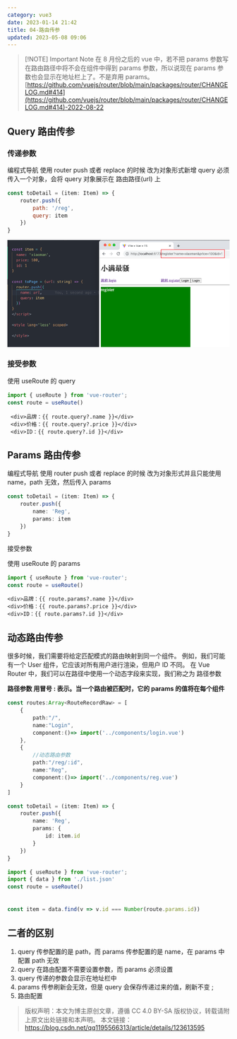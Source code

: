 ```yaml
---
category: vue3
date: 2023-01-14 21:42
title: 04-路由传参
updated: 2023-05-08 09:06
---
```


> [!NOTE] Important Note
> 在 8 月份之后的 vue 中，若不把 params 参数写在路由路径中将不会在组件中得到 params 参数，所以说现在 params 参数也会显示在地址栏上了。不是弃用 params。  
> [https://github.com/vuejs/router/blob/main/packages/router/CHANGELOG.md#414](https://github.com/vuejs/router/blob/main/packages/router/CHANGELOG.md#414)-2022-08-22

## Query 路由传参

### 传递参数

编程式导航 使用 router push 或者 replace 的时候 改为对象形式新增 query 必须传入一个对象，会将 query 对象展示在 路由路径(url) 上

```js
const toDetail = (item: Item) => {
    router.push({
        path: '/reg',
        query: item
    })
}
```

![](./_images/image-2023-01-15_14-45-56-066-04-路由传参.png)

### 接受参数

使用 useRoute 的 query

```js
import { useRoute } from 'vue-router';
const route = useRoute()
```

```vue
 <div>品牌：{{ route.query?.name }}</div>
 <div>价格：{{ route.query?.price }}</div>
 <div>ID：{{ route.query?.id }}</div>
```

## Params 路由传参

编程式导航 使用 router push 或者 replace 的时候 改为对象形式并且只能使用 name，path 无效，然后传入 params

```ts
const toDetail = (item: Item) => {
    router.push({
        name: 'Reg',
        params: item
    })
}
```

接受参数

使用 useRoute 的 params

```js
import { useRoute } from 'vue-router';
const route = useRoute()
```

```vue
<div>品牌：{{ route.params?.name }}</div>
<div>价格：{{ route.params?.price }}</div>
<div>ID：{{ route.params?.id }}</div>
```

## 动态路由传参

很多时候，我们需要将给定匹配模式的路由映射到同一个组件。
例如，我们可能有一个 User 组件，它应该对所有用户进行渲染，但用户 ID 不同。
在 Vue Router 中，我们可以在路径中使用一个动态字段来实现，我们称之为 路径参数

**路径参数 用冒号 : 表示。当一个路由被匹配时，它的 params 的值将在每个组件**

```ts
const routes:Array<RouteRecordRaw> = [
    {
        path:"/",
        name:"Login",
        component:()=> import('../components/login.vue')
    },
    {
        //动态路由参数
        path:"/reg/:id",
        name:"Reg",
        component:()=> import('../components/reg.vue')
    }
]
```

```ts
const toDetail = (item: Item) => {
    router.push({
        name: 'Reg',
        params: {
            id: item.id
        }
    })
}
```

```js
import { useRoute } from 'vue-router';
import { data } from './list.json'
const route = useRoute()


const item = data.find(v => v.id === Number(route.params.id))
```

## 二者的区别

1. query 传参配置的是 path，而 params 传参配置的是 name，在 params 中配置 path 无效
2. query 在路由配置不需要设置参数，而 params 必须设置
3. query 传递的参数会显示在地址栏中
4. params 传参刷新会无效，但是 query 会保存传递过来的值，刷新不变 ;
5. 路由配置

> 版权声明：本文为博主原创文章，遵循 CC 4.0 BY-SA 版权协议，转载请附上原文出处链接和本声明。
> 本文链接：https://blog.csdn.net/qq1195566313/article/details/123613595